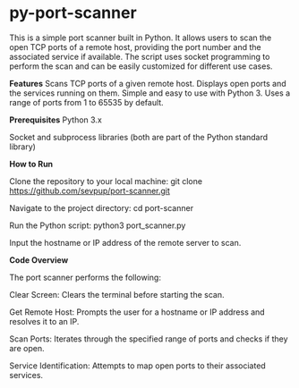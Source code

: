 # py-port-scanner

This is a simple port scanner built in Python. It allows users to scan the open TCP ports of a remote host, providing the port number and the associated service if available. The script uses socket programming to perform the scan and can be easily customized for different use cases.

**Features**
Scans TCP ports of a given remote host.
Displays open ports and the services running on them.
Simple and easy to use with Python 3.
Uses a range of ports from 1 to 65535 by default.

**Prerequisites**
Python 3.x

Socket and subprocess libraries (both are part of the Python standard library)

**How to Run**

Clone the repository to your local machine:
git clone https://github.com/sevpup/port-scanner.git

Navigate to the project directory: 
cd port-scanner

Run the Python script:
python3 port_scanner.py

Input the hostname or IP address of the remote server to scan.

**Code Overview**

The port scanner performs the following:

Clear Screen: Clears the terminal before starting the scan.

Get Remote Host: Prompts the user for a hostname or IP address and resolves it to an IP.

Scan Ports: Iterates through the specified range of ports and checks if they are open.

Service Identification: Attempts to map open ports to their associated services.
